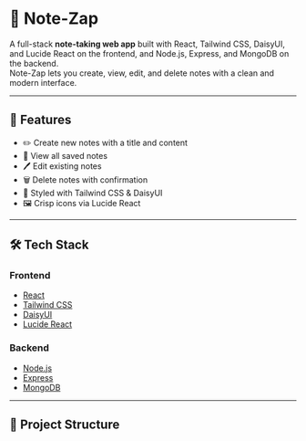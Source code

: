# 📓 Note-Zap

A full-stack **note-taking web app** built with React, Tailwind CSS, DaisyUI, and Lucide React on the frontend, and Node.js, Express, and MongoDB on the backend.  
Note-Zap lets you create, view, edit, and delete notes with a clean and modern interface.

---

## 🚀 Features

- ✏️ Create new notes with a title and content
- 📄 View all saved notes
- 🖊️ Edit existing notes
- 🗑️ Delete notes with confirmation
- 🎨 Styled with Tailwind CSS & DaisyUI
- 🖼️ Crisp icons via Lucide React

---

## 🛠️ Tech Stack

### **Frontend**
- [React](https://react.dev/)
- [Tailwind CSS](https://tailwindcss.com/)
- [DaisyUI](https://daisyui.com/)
- [Lucide React](https://lucide.dev/)

### **Backend**
- [Node.js](https://nodejs.org/)
- [Express](https://expressjs.com/)
- [MongoDB](https://www.mongodb.com/)

---

## 📂 Project Structure

